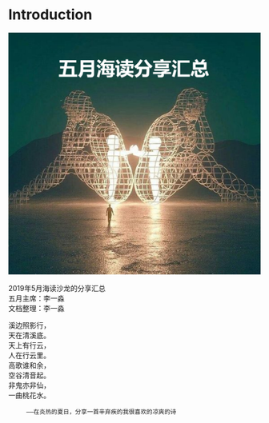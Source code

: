 # Introduction

![](.gitbook/assets/image%20%288%29.png)

2019年5月海读沙龙的分享汇总  
五月主席：李一淼  
文档整理：李一淼

溪边照影行，  
天在清溪底。  
 天上有行云，  
人在行云里。  
 高歌谁和余，  
空谷清音起。   
非鬼亦非仙，  
一曲桃花水。  


         ——在炎热的夏日，分享一首辛弃疾的我很喜欢的凉爽的诗  


